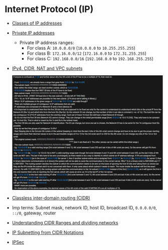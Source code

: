 # Internet Protocol (IP)

-   [Classes of IP addresses](https://study-ccna.com/classes-of-ip-addresses)
-   [Private IP addresses](https://study-ccna.com/private-ip-addresses-explained)
    -   Private IP address ranges:
        -   For class A: `10.0.0.0/8` (`10.0.0.0` to `10.255.255.255`)
        -   For class B: `172.16.0.0/12` (`172.16.0.0` to `172.31.255.255`)
        -   For class C: `192.168.0.0/16` (`192.168.0.0` to `192.168.255.255`)
-   [IPv4, CIDR, NAT and VPC subnets](https://www.youtube.com/watch?v=z07HTSzzp3o)

    <p align="center">
    <img src="./img/ip/ip-cidr-subnet.png" alt="Additional explanation for https://www.youtube.com/watch?v=z07HTSzzp3o as a comment on the video. Author of comment: Harsh Kapadia" loading="lazy" />
    </p>

-   [Classless inter-domain routing (CIDR)](https://study-ccna.com/cidr-classless-inter-domain-routing)
-   Imp terms: Subnet mask, network ID, host ID, broadcast ID, `0.0.0.0/0`, `::/0`, gateway, router
-   [Understanding CIDR Ranges and dividing networks](https://www.youtube.com/watch?v=MmA0-978fSk)
-   [IP Subnetting from CIDR Notations](https://www.youtube.com/watch?v=POPoAjWFkGg)
-   [IPSec](./ipsec.md)
